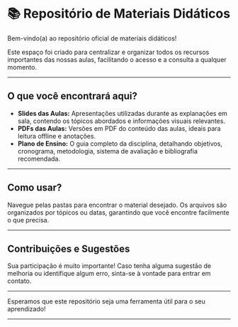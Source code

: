 # 📚 Repositório de Materiais Didáticos

Bem-vindo(a) ao repositório oficial de materiais didáticos!

Este espaço foi criado para centralizar e organizar todos os recursos importantes das nossas aulas, facilitando o acesso e a consulta a qualquer momento.

---

## O que você encontrará aqui?

* **Slides das Aulas:** Apresentações utilizadas durante as explanações em sala, contendo os tópicos abordados e informações visuais relevantes.
* **PDFs das Aulas:** Versões em PDF do conteúdo das aulas, ideais para leitura offline e anotações.
* **Plano de Ensino:** O guia completo da disciplina, detalhando objetivos, cronograma, metodologia, sistema de avaliação e bibliografia recomendada.

---

## Como usar?

Navegue pelas pastas para encontrar o material desejado. Os arquivos são organizados por tópicos ou datas, garantindo que você encontre facilmente o que precisa.

---

## Contribuições e Sugestões

Sua participação é muito importante! Caso tenha alguma sugestão de melhoria ou identifique algum erro, sinta-se à vontade para entrar em contato.

---

Esperamos que este repositório seja uma ferramenta útil para o seu aprendizado!

---
